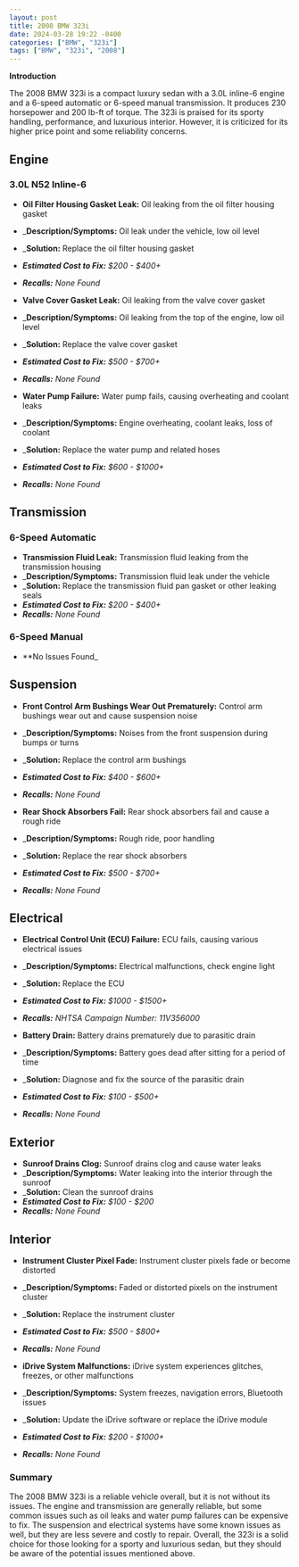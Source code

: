 ```yaml
---
layout: post
title: 2008 BMW 323i
date: 2024-03-28 19:22 -0400
categories: ["BMW", "323i"]
tags: ["BMW", "323i", "2008"]
---
```

**Introduction**

The 2008 BMW 323i is a compact luxury sedan with a 3.0L inline-6 engine and a 6-speed automatic or 6-speed manual transmission. It produces 230 horsepower and 200 lb-ft of torque. The 323i is praised for its sporty handling, performance, and luxurious interior. However, it is criticized for its higher price point and some reliability concerns.

## **Engine** 

### **3.0L N52 Inline-6**

- **Oil Filter Housing Gasket Leak:** Oil leaking from the oil filter housing gasket
- _**Description/Symptoms:** Oil leak under the vehicle, low oil level
- _**Solution:** Replace the oil filter housing gasket
- _**Estimated Cost to Fix:** $200 - $400+_
- _**Recalls:** None Found_

- **Valve Cover Gasket Leak:** Oil leaking from the valve cover gasket
- _**Description/Symptoms:** Oil leaking from the top of the engine, low oil level
- _**Solution:** Replace the valve cover gasket
- _**Estimated Cost to Fix:** $500 - $700+_
- _**Recalls:** None Found_

- **Water Pump Failure:** Water pump fails, causing overheating and coolant leaks
- _**Description/Symptoms:** Engine overheating, coolant leaks, loss of coolant
- _**Solution:** Replace the water pump and related hoses
- _**Estimated Cost to Fix:** $600 - $1000+_
- _**Recalls:** None Found_

## **Transmission**

### **6-Speed Automatic**

- **Transmission Fluid Leak:** Transmission fluid leaking from the transmission housing
- _**Description/Symptoms:** Transmission fluid leak under the vehicle
- _**Solution:** Replace the transmission fluid pan gasket or other leaking seals
- _**Estimated Cost to Fix:** $200 - $400+_
- _**Recalls:** None Found_

### **6-Speed Manual**

- **No Issues Found_

## **Suspension**

- **Front Control Arm Bushings Wear Out Prematurely:** Control arm bushings wear out and cause suspension noise
- _**Description/Symptoms:** Noises from the front suspension during bumps or turns
- _**Solution:** Replace the control arm bushings
- _**Estimated Cost to Fix:** $400 - $600+_
- _**Recalls:** None Found_

- **Rear Shock Absorbers Fail:** Rear shock absorbers fail and cause a rough ride
- _**Description/Symptoms:** Rough ride, poor handling
- _**Solution:** Replace the rear shock absorbers
- _**Estimated Cost to Fix:** $500 - $700+_
- _**Recalls:** None Found_

## **Electrical**

- **Electrical Control Unit (ECU) Failure:** ECU fails, causing various electrical issues
- _**Description/Symptoms:** Electrical malfunctions, check engine light
- _**Solution:** Replace the ECU
- _**Estimated Cost to Fix:** $1000 - $1500+_
- _**Recalls:** NHTSA Campaign Number: 11V356000_

- **Battery Drain:** Battery drains prematurely due to parasitic drain
- _**Description/Symptoms:** Battery goes dead after sitting for a period of time
- _**Solution:** Diagnose and fix the source of the parasitic drain
- _**Estimated Cost to Fix:** $100 - $500+_
- _**Recalls:** None Found_

## **Exterior**

- **Sunroof Drains Clog:** Sunroof drains clog and cause water leaks
- _**Description/Symptoms:** Water leaking into the interior through the sunroof
- _**Solution:** Clean the sunroof drains
- _**Estimated Cost to Fix:** $100 - $200_
- _**Recalls:** None Found_

## **Interior**

- **Instrument Cluster Pixel Fade:** Instrument cluster pixels fade or become distorted
- _**Description/Symptoms:** Faded or distorted pixels on the instrument cluster
- _**Solution:** Replace the instrument cluster
- _**Estimated Cost to Fix:** $500 - $800+_
- _**Recalls:** None Found_

- **iDrive System Malfunctions:** iDrive system experiences glitches, freezes, or other malfunctions
- _**Description/Symptoms:** System freezes, navigation errors, Bluetooth issues
- _**Solution:** Update the iDrive software or replace the iDrive module
- _**Estimated Cost to Fix:** $200 - $1000+_
- _**Recalls:** None Found_

### **Summary**

The 2008 BMW 323i is a reliable vehicle overall, but it is not without its issues. The engine and transmission are generally reliable, but some common issues such as oil leaks and water pump failures can be expensive to fix. The suspension and electrical systems have some known issues as well, but they are less severe and costly to repair. Overall, the 323i is a solid choice for those looking for a sporty and luxurious sedan, but they should be aware of the potential issues mentioned above.
